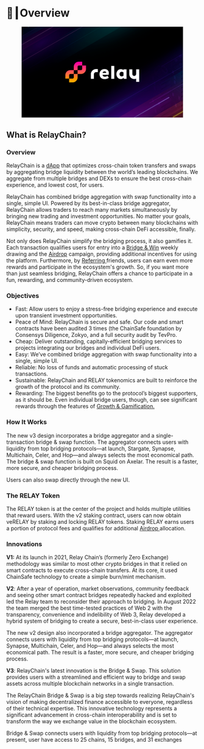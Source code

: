 # 📘┃Overview

<figure><img src=".gitbook/assets/banner discord.png" alt=""><figcaption></figcaption></figure>

## What is RelayChain? <a href="#h.wfetwllh69w6" id="h.wfetwllh69w6"></a>

### **Overview**

RelayChain is a [dApp](https://www.google.com/url?q=https://ethereum.org/en/developers/docs/dapps/\&sa=D\&source=editors\&ust=1680153724482551\&usg=AOvVaw2P33d7HC\_-yIBHFSG9ZBHt) that optimizes cross-chain token transfers and swaps by aggregating bridge liquidity between the world’s leading blockchains. We aggregate from multiple bridges and DEXs to ensure the best cross-chain experience, and lowest cost, for users.

RelayChain has combined bridge aggregation with swap functionality into a single, simple UI. Powered by its best-in-class bridge aggregator, RelayChain allows traders to reach many markets simultaneously by bringing new trading and investment opportunities. No matter your goals, RelayChain means traders can move crypto between many blockchains with simplicity, security, and speed, making cross-chain DeFi accessible, finally.

Not only does RelayChain simplify the bridging process, it also gamifies it. Each transaction qualifies users for entry into a [Bridge & Win](growth-and-gamification/bridge-and-win.md) weekly drawing and the [Airdrop](growth-and-gamification/airdrop-seasons.md) campaign, providing additional incentives for using the platform. Furthermore, by [Referring ](growth-and-gamification/referrals.md)friends, users can earn even more rewards and participate in the ecosystem's growth. So, if you want more than just seamless bridging, RelayChain offers a chance to participate in a fun, rewarding, and community-driven ecosystem.

### **Objectives**

* Fast: Allow users to enjoy a stress-free bridging experience and execute upon transient investment opportunities.
* Peace of Mind: RelayChain is secure and safe. Our code and smart contracts have been audited 3 times (the ChainSafe foundation by Consensys Diligence, Zokyo, and a full security audit by TevPro.&#x20;
* Cheap: Deliver outstanding, capitally-efficient bridging services to projects integrating our bridges and individual DeFi users.
* Easy: We’ve combined bridge aggregation with swap functionality into a single, simple UI.
* Reliable: No loss of funds and automatic processing of stuck transactions.
* Sustainable: RelayChain and RELAY tokenomics are built to reinforce the growth of the protocol and its community.
* Rewarding: The biggest benefits go to the protocol’s biggest supporters, as it should be. Even individual bridge users, though, can see significant rewards through the features of [Growth & Gamification.](growth-and-gamification/)

### **How It Works**

The new v3 design incorporates a bridge aggregator and a single-transaction bridge & swap function. The aggregator connects users with liquidity from top bridging protocols—at launch, Stargate, Synapse, Multichain, Celer, and Hop—and always selects the most economical path. The bridge & swap function is built on Squid on Axelar. The result is a faster, more secure, and cheaper bridging process.

Users can also swap directly through the new UI.

### **The RELAY Token**

The RELAY token is at the center of the project and holds multiple utilities that reward users. With the v2 staking contract, users can now obtain veRELAY by staking and locking RELAY tokens. Staking RELAY earns users a portion of protocol fees and qualifies for additional [Airdrop ](growth-and-gamification/airdrop-seasons.md)allocation.&#x20;

### **Innovations**

**V1:** At its launch in 2021, Relay Chain’s (formerly Zero Exchange) methodology was similar to most other crypto bridges in that it relied on smart contracts to execute cross-chain transfers. At its core, it used ChainSafe technology to create a simple burn/mint mechanism.&#x20;



**V2**: After a year of operation, market observations, community feedback and seeing other smart contract bridges repeatedly hacked and exploited led the Relay team to reconsider their approach to bridging. In August 2022 the team merged the best time-tested practices of Web 2 with the transparency, convenience and indelibility of Web 3, Relay developed a hybrid system of bridging to create a secure, best-in-class user experience.&#x20;

The new v2 design also incorporated a bridge aggregator. The aggregator connects users with liquidity from top bridging protocols—at launch, Synapse, Multichain, Celer, and Hop—and always selects the most economical path. The result is a faster, more secure, and cheaper bridging process.



**V3**: RelayChain's latest innovation is the Bridge & Swap. This solution provides users with a streamlined and efficient way to bridge and swap assets across multiple blockchain networks in a single transaction.

The RelayChain Bridge & Swap is a big step towards realizing RelayChain's vision of making decentralized finance accessible to everyone, regardless of their technical expertise. This innovative technology represents a significant advancement in cross-chain interoperability and is set to transform the way we exchange value in the blockchain ecosystem.

Bridge & Swap connects users with liquidity from top bridging protocols—at present, user have access to 25 chains, 15 bridges, and 31 exchanges
